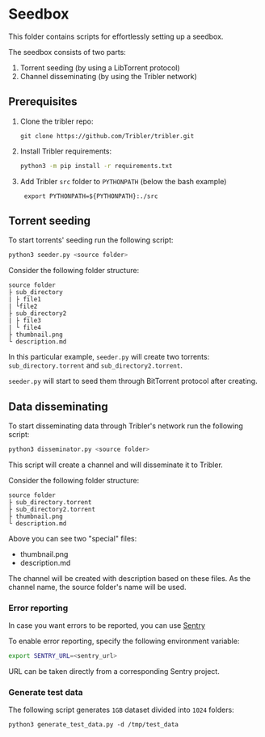 # Seedbox

This folder contains scripts for effortlessly setting up a seedbox.

The seedbox consists of two parts:

1. Torrent seeding (by using a LibTorrent protocol)
1. Channel disseminating (by using the Tribler network)

## Prerequisites

1. Clone the tribler repo:
    ```shell
    git clone https://github.com/Tribler/tribler.git
    ```
1. Install Tribler requirements:
    ```bash
    python3 -m pip install -r requirements.txt 
    ```
1. Add Tribler `src` folder to `PYTHONPATH` (below the bash example)
   ```shell
    export PYTHONPATH=${PYTHONPATH}:./src
   ```
   
## Torrent seeding

To start torrents' seeding run the following script:

```bash
python3 seeder.py <source folder>
```

Consider the following folder structure:

```
source folder
├ sub_directory
| ├ file1
| └file2
├ sub_directory2
| ├ file3
| └ file4
├ thumbnail.png
└ description.md
```

In this particular example, `seeder.py` will create two torrents:
`sub_directory.torrent` and `sub_directory2.torrent`.

`seeder.py` will start to seed them through BitTorrent protocol after creating.

## Data disseminating

To start disseminating data through Tribler's network run the following script:

```bash
python3 disseminator.py <source folder>
```

This script will create a channel and will disseminate it to Tribler.

Consider the following folder structure:

```
source folder
├ sub_directory.torrent
├ sub_directory2.torrent
├ thumbnail.png
└ description.md
```

Above you can see two "special" files:
* thumbnail.png
* description.md

The channel will be created with description based on these files. 
As the channel name, the source folder's name will be used.

### Error reporting

In case you want errors to be reported, you can use [Sentry](https://develop.sentry.dev/)

To enable error reporting, specify the following environment variable:

```bash
export SENTRY_URL=<sentry_url>
```

URL can be taken directly from a corresponding Sentry project.

### Generate test data

The following script generates `1GB` dataset divided into `1024` folders:

```shell
python3 generate_test_data.py -d /tmp/test_data  
```